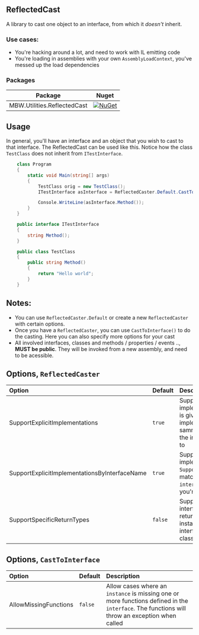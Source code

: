 ## ReflectedCast

A library to cast one object to an interface, from which it _doesn't_ inherit. 

### Use cases:

* You're hacking around a lot, and need to work with IL emitting code
* You're loading in assemblies with your own `AssemblyLoadContext`, you've messed up the load dependencies

### Packages

| Package | Nuget |
| ------------- |:-------------:|
| MBW.Utilities.ReflectedCast | [![NuGet](https://img.shields.io/nuget/v/MBW.Utilities.ReflectedCast.svg)](https://www.nuget.org/packages/MBW.Utilities.ReflectedCast) |

## Usage

In general, you'll have an interface and an object that you wish to cast to that interface. The ReflectedCast can be used like this. Notice how the class `TestClass` does not inherit from `ITestInterface`.

```csharp
    class Program
    {
        static void Main(string[] args)
        {
            TestClass orig = new TestClass();
            ITestInterface asInterface = ReflectedCaster.Default.CastToInterface<ITestInterface>(orig);

            Console.WriteLine(asInterface.Method());
        }
    }

    public interface ITestInterface
    {
        string Method();
    }

    public class TestClass
    {
        public string Method()
        {
            return "Hello world";
        }
    }
```

## Notes:

* You can use `ReflectedCaster.Default` or create a new `ReflectedCaster` with certain options.
* Once you have a `ReflectedCaster`, you can use `CastToInterface()` to do the casting. Here you can also specify more options for your cast
* All involved interfaces, classes and methods / properties / events .., **MUST be public**. They will be invoked from a new assembly, and need to be acessible.

## Options, `ReflectedCaster`

|  Option | Default | Description |
|:---|:---|:---|
| SupportExplicitImplementations | `true` | Supports the case of explicitly implemented interfaces. Priority is given to explicit implementations that have the samme `interface.FullName` as the interface you're Converting to |
| SupportExplicitImplementationsByInterfaceName | `true` | Supports the case of explicitly implemented interfaces. Unlike `SupportExplicitImplementations`, matching is only done on `interface.Name` of the interface you're Converting to |
| SupportSpecificReturnTypes | `false` | Support the cases where an interface defines a more generic return type, than the one the instance returns. Example, interface: `object Method();`, class: `string Method();` |

## Options, `CastToInterface`

|  Option | Default | Description |
|:---|:---|:---|
| AllowMissingFunctions | `false` | Allow cases where an `instance` is missing one or more functions defined in the `interface`. The functions will throw an exception when called |